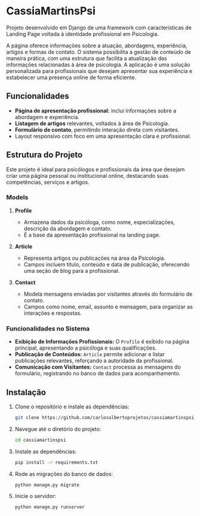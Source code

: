 # CassiaMartinsPsi

Projeto desenvolvido em Django de uma framework com características de Landing Page voltada à identidade profissional em Psicologia. 

A página oferece informações sobre a atuação, abordagens, experiência, artigos e formas de contato. O sistema possibilita a gestão de conteúdo de maneira prática, com uma estrutura que facilita a atualização das informações relacionadas à área de psicologia. A aplicação é uma solução personalizada para profissionais que desejam apresentar sua experiência e estabelecer uma presença online de forma eficiente.

## Funcionalidades

- **Página de apresentação profissional:** inclui informações sobre a abordagem e experiência.
- **Listagem de artigos** relevantes, voltados à área de Psicologia.
- **Formulário de contato**, permitindo interação direta com visitantes.
- Layout responsivo com foco em uma apresentação clara e profissional.

## Estrutura do Projeto

Este projeto é ideal para psicólogos e profissionais da área que desejam criar uma página pessoal ou institucional online, destacando suas competências, serviços e artigos.

### Models

1. **Profile**
   - Armazena dados da psicóloga, como nome, especializações, descrição da abordagem e contato.
   - É a base da apresentação profissional na landing page.

2. **Article**
   - Representa artigos ou publicações na área da Psicologia.
   - Campos incluem título, conteúdo e data de publicação, oferecendo uma seção de blog para a profissional.

3. **Contact**
   - Modela mensagens enviadas por visitantes através do formulário de contato.
   - Campos como nome, email, assunto e mensagem, para organizar as interações e respostas.

### Funcionalidades no Sistema

- **Exibição de Informações Profissionais:** O `Profile` é exibido na página principal, apresentando a psicóloga e suas qualificações.
- **Publicação de Conteúdos:** `Article` permite adicionar e listar publicações relevantes, reforçando a autoridade da profissional.
- **Comunicação com Visitantes:** `Contact` processa as mensagens do formulário, registrando no banco de dados para acompanhamento.

## Instalação

1. Clone o repositório e instale as dependências:
    ```bash
    git clone https://github.com/carlosalbertoprojetos/cassiamartinspsi.git
    ```

2. Navegue até o diretório do projeto:
    ```bash
    cd cassiamartinspsi
    ```

3. Instale as dependências:
    ```bash
    pip install -r requirements.txt
    ```

4. Rode as migrações do banco de dados:
    ```bash
    python manage.py migrate
    ```

5. Inicie o servidor:
    ```bash
    python manage.py runserver
    ```

